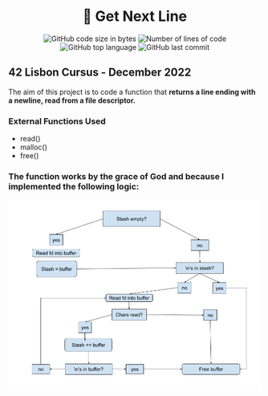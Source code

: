 
<h1 align="center">
	📖 Get Next Line
</h1>

<p align="center">
	<img alt="GitHub code size in bytes" src="https://img.shields.io/github/languages/code-size/MrFacundo/42_get_next_line?color=lightblue" />
	<img alt="Number of lines of code" src="https://img.shields.io/tokei/lines/github/MrFacundo/42_get_next_line?color=critical" />
	<img alt="GitHub top language" src="https://img.shields.io/github/languages/top/MrFacundo/42_get_next_line?color=blue" />
	<img alt="GitHub last commit" src="https://img.shields.io/github/last-commit/MrFacundo/42_get_next_line?color=green" />
</p>

## 42 Lisbon Cursus - December 2022


The aim of this project is to code a function that **returns a line
ending with a newline, read from a file descriptor.**


### External Functions Used

- read()  
- malloc()
- free()


### The function works by the grace of God and because I implemented the following logic: 

![diagram](gnl_drawing.png)
